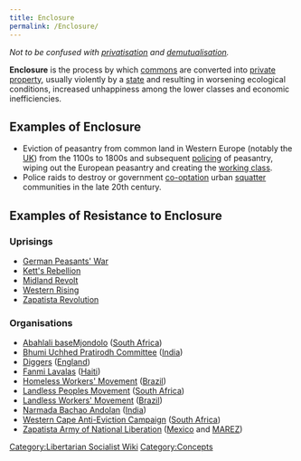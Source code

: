 ```yaml
---
title: Enclosure
permalink: /Enclosure/
---
```


*Not to be confused with [privatisation](privatisation "wikilink") and
[demutualisation](demutualisation "wikilink").*

**Enclosure** is the process by which [commons](commons "wikilink") are
converted into [private property](Private_Property "wikilink"), usually
violently by a [state](State_(Polity) "wikilink") and resulting in
worsening ecological conditions, increased unhappiness among the lower
classes and economic inefficiencies.

## Examples of Enclosure

- Eviction of peasantry from common land in Western Europe (notably the
  [UK](United_Kingdom "wikilink")) from the 1100s to 1800s and
  subsequent [policing](policing "wikilink") of peasantry, wiping out
  the European peasantry and creating the [working
  class](Working_Class "wikilink").
- Police raids to destroy or government
  [co-optation](co-optation "wikilink") urban
  [squatter](Squatting "wikilink") communities in the late 20th century.

## Examples of Resistance to Enclosure

### Uprisings

- [German Peasants' War](German_Peasants'_War "wikilink")
- [Kett's Rebellion](Kett's_Rebellion "wikilink")
- [Midland Revolt](Midland_Revolt "wikilink")
- [Western Rising](Western_Rising "wikilink")
- [Zapatista Revolution](Zapatista_Revolution "wikilink")

### Organisations

- [Abahlali baseMjondolo](Abahlali_baseMjondolo "wikilink") ([South
  Africa](South_Africa "wikilink"))
- [Bhumi Uchhed Pratirodh
  Committee](Bhumi_Uchhed_Pratirodh_Committee "wikilink")
  ([India](India "wikilink"))
- [Diggers](Diggers_(England) "wikilink")
  ([England](United_Kingdom "wikilink"))
- [Fanmi Lavalas](Fanmi_Lavalas "wikilink") ([Haiti](Haiti "wikilink"))
- [Homeless Workers' Movement](Homeless_Workers'_Movement "wikilink")
  ([Brazil](Brazil "wikilink"))
- [Landless Peoples Movement](Landless_Peoples_Movement "wikilink")
  ([South Africa](South_Africa "wikilink"))
- [Landless Workers'
  Movement](Landless_Workers'_Movement_(Brazil) "wikilink")
  ([Brazil](Brazil "wikilink"))
- [Narmada Bachao Andolan](Narmada_Bachao_Andolan "wikilink")
  ([India](India "wikilink"))
- [Western Cape Anti-Eviction
  Campaign](Western_Cape_Anti-Eviction_Campaign "wikilink") ([South
  Africa](South_Africa "wikilink"))
- [Zapatista Army of National
  Liberation](Zapatista_Army_of_National_Liberation "wikilink")
  ([Mexico](Mexico "wikilink") and
  [MAREZ](Rebel_Zapatista_Autonomous_Municipalities "wikilink"))

[Category:Libertarian Socialist
Wiki](Category:Libertarian_Socialist_Wiki "wikilink")
[Category:Concepts](Category:Concepts "wikilink")